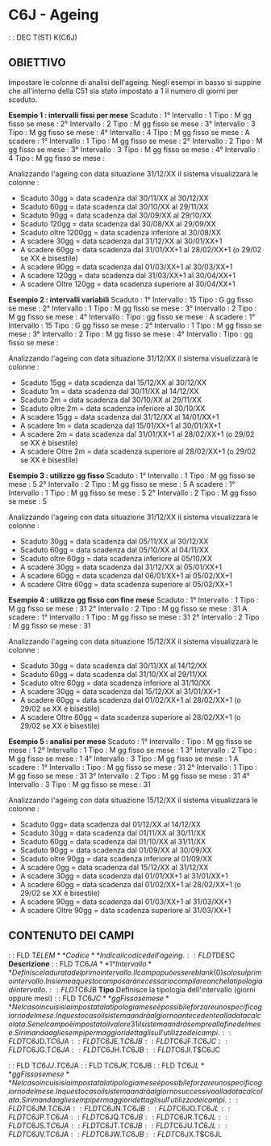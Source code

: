 # C6J - Ageing
 :  : DEC T(ST) K(C6J)
## OBIETTIVO
Impostare le colonne di analisi dell'ageing.
Negli esempi in basso si suppine che all'interno della C51 sia stato impostato a 1 il numero di giorni per scaduto.

**Esempio 1 :  intervalli fissi per mese**
Scaduto : 
1° Intervallo : 1   Tipo :  M   gg fisso se mese : 
2° Intervallo : 2   Tipo :  M   gg fisso se mese : 
3° Intervallo : 3   Tipo :  M   gg fisso se mese : 
4° Intervallo : 4   Tipo :  M   gg fisso se mese : 
A scadere : 
1° Intervallo : 1   Tipo :  M   gg fisso se mese : 
2° Intervallo : 2   Tipo :  M   gg fisso se mese : 
3° Intervallo : 3   Tipo :  M   gg fisso se mese : 
4° Intervallo : 4   Tipo :  M   gg fisso se mese : 

Analizzando l'ageing con data situazione 31/12/XX il sistema visualizzarà le colonne : 
 * Scaduto 30gg = data scadenza dal 30/11/XX al 30/12/XX
 * Scaduto 60gg = data scadenza dal 30/10/XX al 29/11/XX
 * Scaduto 90gg = data scadenza dal 30/09/XX al 29/10/XX
 * Scaduto 120gg = data scadenza dal 30/08/XX al 29/09/XX
 * Scaduto oltre 1200gg = data scadenza inferiore al 30/08/XX
 * A scadere 30gg = data scadenza dal 31/12/XX al 30/01/XX+1
 * A scadere 60gg = data scadenza dal 31/01/XX+1 al 28/02/XX+1 (o 29/02 se XX è bisestile)
 * A scadere 90gg = data scadenza dal 01/03/XX+1 al 30/03/XX+1
 * A scadere 120gg = data scadenza dal 31/03/XX+1 al 30/04/XX+1
 * A scadere Oltre 120gg = data scadenza superiore al 30/04/XX+1

**Esempio 2 :  intervalli variabili**
Scaduto : 
1° Intervallo : 15   Tipo :  G   gg fisso se mese : 
2° Intervallo : 1     Tipo :  M   gg fisso se mese : 
3° Intervallo : 2     Tipo :  M   gg fisso se mese : 
4° Intervallo :        Tipo :        gg fisso se mese : 
A scadere : 
1° Intervallo : 15   Tipo :  G   gg fisso se mese : 
2° Intervallo : 1     Tipo :  M   gg fisso se mese : 
3° Intervallo : 2     Tipo :  M   gg fisso se mese : 
4° Intervallo :        Tipo :       gg fisso se mese : 

Analizzando l'ageing con data situazione 31/12/XX il sistema visualizzarà le colonne : 
 * Scaduto 15gg = data scadenza dal 15/12/XX al 30/12/XX
 * Scaduto 1m = data scadenza dal 30/11/XX al 14/12/XX
 * Scaduto 2m = data scadenza dal 30/10/XX al 29/11/XX
 * Scaduto oltre 2m = data scadenza inferiore al 30/10/XX
 * A scadere 15gg = data scadenza dal 31/12/XX al 14/01/XX+1
 * A scadere 1m = data scadenza dal 15/01/XX+1 al 30/01/XX+1
 * A scadere 2m = data scadenza dal 31/01/XX+1 al 28/02/XX+1 (o 29/02 se XX è bisestile)
 * A scadere Oltre 2m = data scadenza superiore al 28/02/XX+1 (o 29/02 se XX è bisestile)

**Esempio 3 :  utilizzo gg fisso**
Scaduto : 
1° Intervallo : 1   Tipo :  M   gg fisso se mese : 5
2° Intervallo : 2   Tipo :  M   gg fisso se mese : 5
A scadere : 
1° Intervallo : 1   Tipo :  M   gg fisso se mese : 5
2° Intervallo : 2   Tipo :  M   gg fisso se mese : 5

Analizzando l'ageing con data situazione 31/12/XX il sistema visualizzarà le colonne : 
 * Scaduto 30gg = data scadenza dal 05/11/XX al 30/12/XX
 * Scaduto 60gg = data scadenza dal 05/10/XX al 04/11/XX
 * Scaduto oltre 60gg = data scadenza inferiore al 05/10/XX
 * A scadere 30gg = data scadenza dal 31/12/XX al 05/01/XX+1
 * A scadere 60gg = data scadenza dal 06/01/XX+1 al 05/02/XX+1
 * A scadere Oltre 60gg = data scadenza superiore al 05/02/XX+1

**Esempio 4 :  utilizzo gg fisso con fine mese**
Scaduto : 
1° Intervallo : 1   Tipo :  M   gg fisso se mese : 31
2° Intervallo : 2   Tipo :  M   gg fisso se mese : 31
A scadere : 
1° Intervallo : 1   Tipo :  M   gg fisso se mese : 31
2° Intervallo : 2   Tipo :  M   gg fisso se mese : 31

Analizzando l'ageing con data situazione 15/12/XX il sistema visualizzarà le colonne : 
 * Scaduto 30gg = data scadenza dal 30/11/XX al 14/12/XX
 * Scaduto 60gg = data scadenza dal 31/10/XX al 29/11/XX
 * Scaduto oltre 60gg = data scadenza inferiore al 31/10/XX
 * A scadere 30gg = data scadenza dal 15/12/XX al 31/01/XX+1
 * A scadere 60gg = data scadenza dal 01/02/XX+1 al 28/02/XX+1 (o 29/02 se XX è bisestile)
 * A scadere Oltre 60gg = data scadenza superiore al 28/02/XX+1 (o 29/02 se XX è bisestile)

**Esempio 5 :  analisi per mese**
Scaduto : 
1° Intervallo :    Tipo :  M   gg fisso se mese : 1
2° Intervallo : 1   Tipo :  M   gg fisso se mese : 1
3° Intervallo : 2   Tipo :  M   gg fisso se mese : 1
4° Intervallo : 3   Tipo :  M   gg fisso se mese : 1
A scadere : 
1° Intervallo :     Tipo :  M   gg fisso se mese : 31
2° Intervallo : 1   Tipo :  M   gg fisso se mese : 31
3° Intervallo : 2   Tipo :  M   gg fisso se mese : 31
4° Intervallo : 3   Tipo :  M   gg fisso se mese : 31

Analizzando l'ageing con data situazione 15/12/XX il sistema visualizzarà le colonne : 
 * Scaduto 0gg=  data scadenza dal 01/12/XX al 14/12/XX
 * Scaduto 30gg = data scadenza dal 01/11/XX al 30/11/XX
 * Scaduto 60gg = data scadenza dal 01/10/XX al 31/11/XX
 * Scaduto 90gg = data scadenza dal 01/09/XX al 30/09/XX
 * Scaduto oltre 90gg = data scadenza inferiore al 01/09/XX
 * A scadere 0gg = data scadenza dal 15/12/XX al 31/12/XX
 * A scadere 30gg = data scadenza dal 01/01/XX+1 al 31/01/XX+1
 * A scadere 60gg = data scadenza dal 01/02/XX+1 al 28/02/XX+1 (o 29/02 se XX è bisestile)
 * A scadere 90gg = data scadenza dal 01/03/XX+1 al 31/03/XX+1
 * A scadere Oltre 90gg = data scadenza superiore al 31/03/XX+1

## CONTENUTO DEI CAMPI
 :  : FLD T$ELEM **Codice**
Indica il codice dell'ageing.
 :  : FLD T$DESC **Descrizione**
 :  : FLD T$C6JA **1° Intervallo**
Definisce la durata del primo intervallo. Il campo può essere blank (0) solo sul primo intervallo. Insieme a questo campo sarà necessario compilare anche la tipologia di intervallo.
 :  : FLD T$C6JB **Tipo**
Definisce la tipologia dell'intervallo (giorni oppure mesi)
 :  : FLD T$C6JC **gg Fisso se mese**
Nel caso in cui si sia impostata la tipologia mese è possibile forzare uno specifico giorno del mese. In questo caso il sistema andrà al giorno antecedente alla data calcolata. Se nel campo è impostato il valore 31 il sistema andrà sempre alla fine del mese.
Si rimanda agli esempi per maggiori dettagli sull'utilizzo dei campi.
 :  : FLD T$C6JD.T$C6JA
 :  : FLD T$C6JE.T$C6JB
 :  : FLD T$C6JF.T$C6JC
 :  : FLD T$C6JG.T$C6JA
 :  : FLD T$C6JH.T$C6JB
 :  : FLD T$C6JI.T$C6JC

 :  : FLD T$C6JJ.T$C6JA
 :  : FLD T$C6JK.T$C6JB
 :  : FLD T$C6JL **gg Fisso se mese**
Nel caso in cui si sia impostata la tipologia mese è possibile forzare uno specifico giorno del mese. In questo caso il sistema andrà al giorno successivo alla data calcolata.
Si rimanda agli esempi per maggiori dettagli sull'utilizzo dei campi.
 :  : FLD T$C6JM.T$C6JA
 :  : FLD T$C6JN.T$C6JB
 :  : FLD T$C6JO.T$C6JL
 :  : FLD T$C6JP.T$C6JA
 :  : FLD T$C6JQ.T$C6JB
 :  : FLD T$C6JR.T$C6JL
 :  : FLD T$C6JS.T$C6JA
 :  : FLD T$C6JT.T$C6JB
 :  : FLD T$C6JU.T$C6JL
 :  : FLD T$C6JV.T$C6JA
 :  : FLD T$C6JW.T$C6JB
 :  : FLD T$C6JX.T$C6JL
